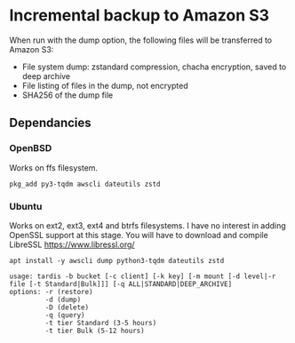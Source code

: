 # Incremental backup to Amazon S3
When run with the dump option, the following files will be transferred to Amazon S3:
* File system dump: zstandard compression, chacha encryption, saved to deep archive
* File listing of files in the dump, not encrypted
* SHA256 of the dump file
## Dependancies
### OpenBSD
Works on ffs filesystem.
```
pkg_add py3-tqdm awscli dateutils zstd
```
### Ubuntu
Works on ext2, ext3, ext4 and btrfs filesystems.
I have no interest in adding OpenSSL support at this stage.
You will have to download and compile LibreSSL https://www.libressl.org/
```
apt install -y awscli dump python3-tqdm dateutils zstd
```

```
usage: tardis -b bucket [-c client] [-k key] [-m mount [-d level|-r file [-t Standard|Bulk]]] [-q ALL|STANDARD|DEEP_ARCHIVE]
options: -r (restore)
         -d (dump)
         -D (delete)
         -q (query)
         -t tier Standard (3-5 hours)
         -t tier Bulk (5-12 hours)
```
